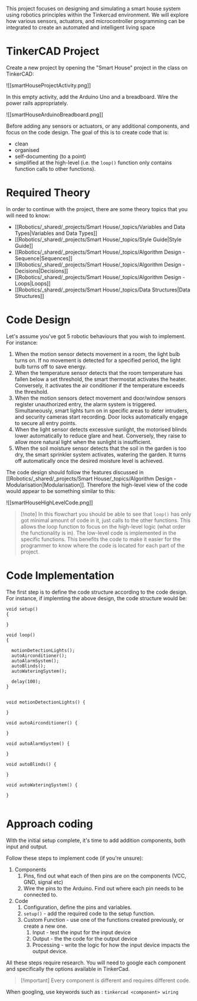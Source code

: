
This project focuses on designing and simulating a smart house system using robotics principles within the Tinkercad environment. We will explore how various sensors, actuators, and microcontroller programming can be integrated to create an automated and intelligent living space


# TinkerCAD Project

Create a new project by opening the "Smart House" project in the class on TinkerCAD:

![[smartHouseProjectActivity.png]]

In this empty activity, add the Arduino Uno and a breadboard. Wire the power rails appropriately.

![[smartHouseArduinoBreadboard.png]]


Before adding any sensors or actuators, or any additional components, and focus on the code design. The goal of this is to create code that is:
- clean
- organised
- self-documenting (to a point)
- simplified at the high-level (i.e. the `loop()` function only contains function calls to other functions).

# Required Theory

In order to continue with the project, there are some theory topics that you will need to know:

- [[Robotics/_shared/_projects/Smart House/_topics/Variables and Data Types|Variables and Data Types]]
- [[Robotics/_shared/_projects/Smart House/_topics/Style Guide|Style Guide]]
- [[Robotics/_shared/_projects/Smart House/_topics/Algorithm Design - Sequence|Sequences]]
- [[Robotics/_shared/_projects/Smart House/_topics/Algorithm Design - Decisions|Decisions]]
- [[Robotics/_shared/_projects/Smart House/_topics/Algorithm Design - Loops|Loops]]
- [[Robotics/_shared/_projects/Smart House/_topics/Data Structures|Data Structures]]

# Code Design

Let's assume you've got 5 robotic behaviours that you wish to implement. For instance:
1) When the motion sensor detects movement in a room, the light bulb turns on. If no movement is detected for a specified period, the light bulb turns off to save energy.
2) When the temperature sensor detects that the room temperature has fallen below a set threshold, the smart thermostat activates the heater. Conversely, it activates the air conditioner if the temperature exceeds the threshold.
3) When the motion sensors detect movement and door/window sensors register unauthorized entry, the alarm system is triggered. Simultaneously, smart lights turn on in specific areas to deter intruders, and security cameras start recording. Door locks automatically engage to secure all entry points.
4) When the light sensor detects excessive sunlight, the motorised blinds lower automatically to reduce glare and heat. Conversely, they raise to allow more natural light when the sunlight is insufficient.
5) When the soil moisture sensor detects that the soil in the garden is too dry, the smart sprinkler system activates, watering the garden. It turns off automatically once the desired moisture level is achieved.

The code design should follow the features discussed in [[Robotics/_shared/_projects/Smart House/_topics/Algorithm Design - Modularisation|Modularisation]]. Therefore the high-level view of the code would appear to be something similar to this:

![[smartHouseHighLevelCode.png]]

> [!note] In this flowchart you should be able to see that `loop()` has only got minimal amount of code in it, just calls to the other functions. 
> This allows the loop function to focus on the high-level logic (what order the functionality is in). 
> The low-level code is implemented in the specific functions. 
> This benefits the code to make it easier for the programmer to know where the code is located for each part of the project.



# Code Implementation

The first step is to define the code structure according to the code design. For instance, if implemting the above design, the code structure would be:

```arduino
void setup()
{
 
}

void loop()
{
  
  motionDetectionLights();
  autoAirconditioner();
  autoAlarmSystem();
  autoBlinds();
  autoWateringSystem();
  
  delay(100);
}


void motionDetectionLights() {
  
}

void autoAirconditioner() {
  
}

void autoAlarmSystem() {
  
}

void autoBlinds() {
  
}

void autoWateringSystem() {
  
}


```


# Approach coding

With the initial setup complete, it's time to add addition components, both input and output.

Follow these steps to implement code (if you're unsure):

1. Components
	1. Pins, find out what each of then pins are on the components (VCC, GND, signal etc)
	2. Wire the pins to the Arduino. Find out where each pin needs to be connected to.
2. Code
	1. Configuration, define the pins and variables.
	2. `setup()` - add the required code to the setup function.
	3. Custom Function - use one of the functions created previously, or create a new one.
		1. Input - test the input for the input device
		2. Output - the the code for the output device
		3. Processing - write the logic for how the input device impacts the output device.

All these steps require research. You will need to google each component and specifically the options available in TinkerCad. 

> [!important] Every component is different and requires different code.

When googling, use keywords such as : `tinkercad <component> wiring`


